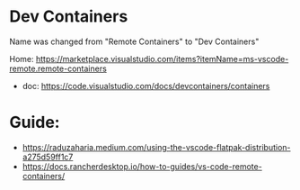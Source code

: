 # Dev Containers
Name was changed from "Remote Containers" to "Dev Containers"

Home: https://marketplace.visualstudio.com/items?itemName=ms-vscode-remote.remote-containers
- doc: https://code.visualstudio.com/docs/devcontainers/containers

# Guide:
- https://raduzaharia.medium.com/using-the-vscode-flatpak-distribution-a275d59ff1c7
- https://docs.rancherdesktop.io/how-to-guides/vs-code-remote-containers/
